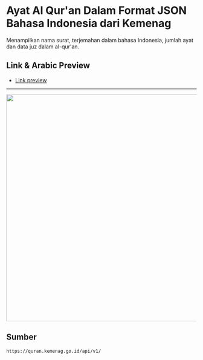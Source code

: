 Ayat Al Qur'an Dalam Format JSON Bahasa Indonesia dari Kemenag
===========================

Menampilkan nama surat, terjemahan dalam bahasa Indonesia, jumlah ayat dan data juz dalam al-qur'an.

## Link & Arabic Preview

* [Link preview](https://iqbalsyamhad.github.io/quran/)
<hr>
<img src="https://raw.githubusercontent.com/iqbalsyamhad/iqbalsyamhad.github.io/master/quran/screenshot/preview.jpeg" width="600px">

## Sumber

```
https://quran.kemenag.go.id/api/v1/
```

